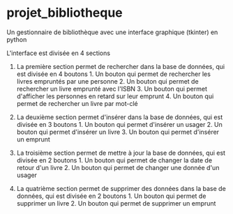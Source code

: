 # projet_bibliotheque
Un gestionnaire de bibliothèque avec une interface graphique (tkinter) en python

L'interface est divisée en 4 sections

  1. La première section permet de rechercher dans la base de données, qui est divisée en 4 boutons
    1. Un bouton qui permet de rechercher les livres empruntés par une personne
    2. Un bouton qui permet de rechercher un livre emprunté avec l'ISBN
    3. Un bouton qui permet d'afficher les personnes en retard sur leur emprunt
    4. Un bouton qui permet de rechercher un livre par mot-clé
    
  2. La deuxième section permet d'insérer dans la base de données, qui est divisée en 3 boutons
    1. Un bouton qui permet d'insérer un usager
    2. Un bouton qui permet d'insérer un livre
    3. Un bouton qui permet d'insérer un emprunt
   
  3. La troisième section permet de mettre à jour la base de données, qui est divisée en 2 boutons
    1. Un bouton qui permet de changer la date de retour d'un livre
    2. Un bouton qui permet de changer une donnée d'un usager

  4. La quatrième section permet de supprimer des données dans la base de données, qui est divisée en 2 boutons
    1. Un bouton qui permet de supprimer un livre
    2. Un bouton qui permet de supprimer un emprunt
